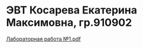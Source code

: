 # ЭВТ Косарева Екатерина Максимовна, гр.910902
[Лабораторная работа №1.pdf](https://github.com/ksrvv/EWT/files/7963583/1.pdf)
